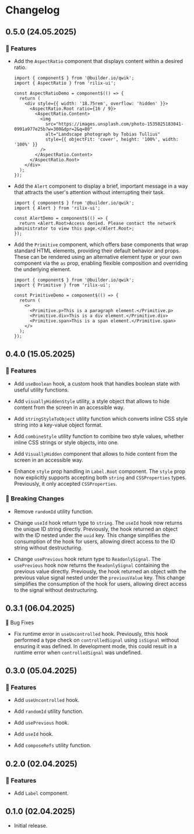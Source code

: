 # Changelog

## 0.5.0 (24.05.2025)

### 🚀 Features

- Add the `AspectRatio` component that displays content within a desired ratio.

  ```tsx
  import { component$ } from '@builder.io/qwik';
  import { AspectRatio } from 'rilix-ui';

  const AspectRatioDemo = component$(() => {
    return (
      <div style={{ width: '18.75rem', overflow: 'hidden' }}>
        <AspectRatio.Root ratio={16 / 9}>
          <AspectRatio.Content>
            <img
              src="https://images.unsplash.com/photo-1535025183041-0991a977e25b?w=300&dpr=2&q=80"
              alt="Landscape photograph by Tobias Tullius"
              style={{ objectFit: 'cover', height: '100%', width: '100%' }}
            />
          </AspectRatio.Content>
        </AspectRatio.Root>
      </div>
    );
  });
  ```

- Add the `Alert` component to display a brief, important message in a way that attracts the user's attention without interrupting their task.

  ```tsx
  import { component$ } from '@builder.io/qwik';
  import { Alert } from 'rilix-ui';

  const AlertDemo = component$(() => {
    return <Alert.Root>Access denied. Please contact the network administrator to view this page.</Alert.Root>;
  });
  ```

- Add the `Primitive` component, which offers base components that wrap standard HTML elements, providing their default behavior and props. These can be rendered using an alternative element type or your own component via the `as` prop, enabling flexible composition and overriding the underlying element.

  ```tsx
  import { component$ } from '@builder.io/qwik';
  import { Primitive } from 'rilix-ui';

  const PrimitiveDemo = component$(() => {
    return (
      <>
        <Primitive.p>This is a paragraph element.</Primitive.p>
        <Primitive.div>This is a div element.</Primitive.div>
        <Primitive.span>This is a span element.</Primitive.span>
      </>
    );
  });
  ```

## 0.4.0 (15.05.2025)

### 🚀 Features

- Add `useBoolean` hook, a custom hook that handles boolean state with useful utility functions.

- Add `visuallyHiddenStyle` utility, a style object that allows to hide content from the screen in an accessible way.

- Add `stringStyleToObject` utility function which converts inline CSS style string into a key-value object format.

- Add `combineStyle` utility function to combine two style values, whether inline CSS strings or style objects, into one.

- Add `VisuallyHidden` component that allows to hide content from the screen in an accessible way.

- Enhance `style` prop handling in `Label.Root` component. The `style` prop now explicitly supports accepting both `string` and `CSSProperties` types. Previously, it only accepted `CSSProperties`.

### 🚨 Breaking Changes

- Remove `randomId` utility function.

- Change `useId` hook return type to `string`. The `useId` hook now returns the unique ID string directly. Previously, the hook returned an object with the ID nested under the `uuid` key. This change simplifies the consumption of the hook for users, allowing direct access to the ID string without destructuring.

- Change `usePrevious` hook return type to `ReadonlySignal`. The `usePrevious` hook now returns the `ReadonlySignal` containing the previous value directly. Previously, the hook returned an object with the previous value signal nested under the `previousValue` key. This change simplifies the consumption of the hook for users, allowing direct access to the signal without destructuring.

## 0.3.1 (06.04.2025)

🐞 Bug Fixes

- Fix runtime error in `useUncontrolled` hook. Previously, tthis hook performed a type check on `controlledSignal` using `isSignal` without ensuring it was defined. In development mode, this could result in a runtime error when `controlledSignal` was undefined.

## 0.3.0 (05.04.2025)

### 🚀 Features

- Add `useUncontrolled` hook.

- Add `randomId` utility function.

- Add `usePrevious` hook.

- Add `useId` hook.

- Add `composeRefs` utility function.

## 0.2.0 (02.04.2025)

### 🚀 Features

- Add `Label` component.

## 0.1.0 (02.04.2025)

- Initial release.
